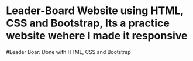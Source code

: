# Leader-Board Website using HTML, CSS and Bootstrap, Its a practice website wehere I made it responsive
#Leader Boar: Done with HTML, CSS and Bootstrap

